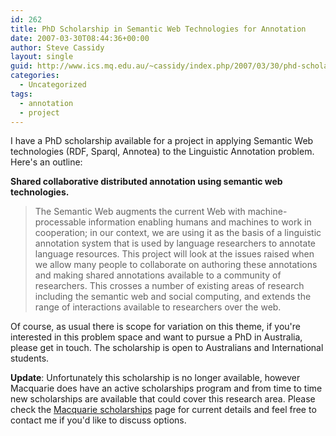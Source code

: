 ```yaml
---
id: 262
title: PhD Scholarship in Semantic Web Technologies for Annotation
date: 2007-03-30T08:44:36+00:00
author: Steve Cassidy
layout: single
guid: http://www.ics.mq.edu.au/~cassidy/index.php/2007/03/30/phd-scholarship-in-semantic-web-technologies-for-annotation/
categories:
  - Uncategorized
tags:
  - annotation
  - project
---
```

I have a PhD scholarship available for a project in applying Semantic Web technologies (RDF, Sparql, Annotea) to the Linguistic Annotation problem. Here's an outline:

**Shared collaborative distributed annotation using semantic web technologies.**

> The Semantic Web augments the current Web with machine-processable information enabling humans and machines to work in cooperation; in our context, we are using it as the basis of a linguistic annotation system that is used by language researchers to annotate language resources. This project will look at the issues raised when we allow many people to collaborate on authoring these annotations and making shared annotations available to a community of researchers. This crosses a number of existing areas of research including the semantic web and social computing, and extends the range of interactions available to researchers over the web.

Of course, as usual there is scope for variation on this theme, if you're interested in this problem space and want to pursue a PhD in Australia, please get in touch. The scholarship is open to Australians and International students.

**Update**: Unfortunately this scholarship is no longer available, however Macquarie does have an active scholarships program and from time to time new scholarships are available that could cover this research area. Please check the [Macquarie scholarships](http://research.mq.edu.au/students/scholarships) page for current details and feel free to contact me if you'd like to discuss options.

